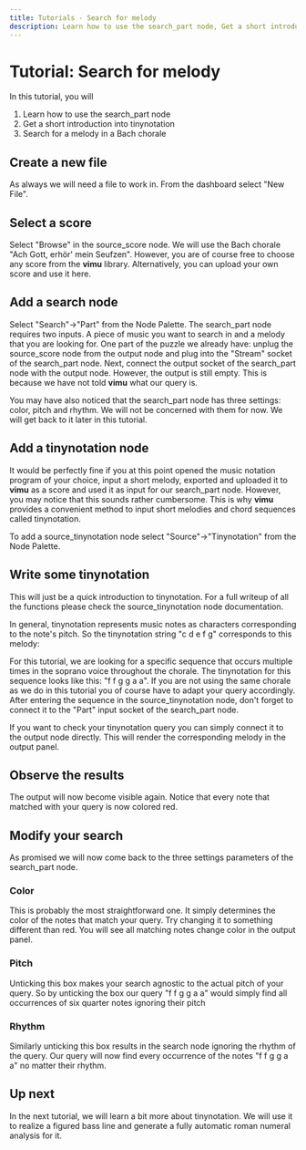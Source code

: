 ```yaml
---
title: Tutorials - Search for melody
description: Learn how to use the search_part node, Get a short introduction into tinynotation, Search for a melody in a Bach chorale
---
```


# Tutorial: Search for melody
In this tutorial, you will 
1. Learn how to use the search_part node
2. Get a short introduction into tinynotation
3. Search for a melody in a Bach chorale

## Create a new file

As always we will need a file to work in. From the <nuxt-link to="/dashboard/files/my">dashboard</nuxt-link> select "New File". 

## Select a score
Select "Browse" in the source_score node. We will use the Bach chorale "Ach Gott, erhör' mein Seufzen". However, you are of course free to choose any score from the **vimu** library. Alternatively, you can <nuxt-link to="/docs/dashboard/scores#upload-a-score">upload</nuxt-link> your own score and use it here.

## Add a search node

<framed-gif path="/gifs/add_search_node.gif"></framed-gif>

Select "Search"->"Part" from the <nuxt-link to="/docs/editor/node-panel#node-palette">Node Palette</nuxt-link>. The search_part node requires two inputs. A piece of music you want to search in and a melody that you are looking for. One part of the puzzle we already have: unplug the source_score node from the output node and plug into the "Stream" socket of the search_part node. Next, connect the output socket of the search_part node with the output node. However, the output is still empty. This is because we have not told **vimu** what our query is.

You may have also noticed that the search_part node has three settings: color, pitch and rhythm. We will not be concerned with them for now. We will get back to it later in this tutorial.

## Add a tinynotation node

It would be perfectly fine if you at this point opened the music notation program of your choice, input a short melody, exported and uploaded it to **vimu** as a score and used it as input for our search_part node. However, you may notice that this sounds rather cumbersome. This is why **vimu** provides a convenient method to input short melodies and chord sequences called tinynotation.

To add a source_tinynotation node select "Source"->"Tinynotation" from the <nuxt-link to="/docs/editor/node-panel#node-palette">Node Palette</nuxt-link>.

## Write some tinynotation

<framed-gif path="/gifs/add_tinynotation_node.gif"></framed-gif>

This will just be a quick introduction to tinynotation. For a full writeup of all the functions please check the source_tinynotation <nuxt-link to="/docs/nodes/source_tinynotation">node documentation</nuxt-link>. 

In general, tinynotation represents music notes as characters corresponding to the note's pitch. 
So the tinynotation string "c d e f g" corresponds to this melody:

<framed-gif path="/imgs/tinynotation.png"></framed-gif>

For this tutorial, we are looking for a specific sequence that occurs multiple times in the soprano voice throughout the chorale. The tinynotation for this sequence looks like this: "f f g g a a". If you are not using the same chorale as we do in this tutorial you of course have to adapt your query accordingly.
After entering the sequence in the source_tinynotation node, don't forget to connect it to the "Part" input socket of the search_part node.

If you want to check your tinynotation query you can simply connect it to the output node directly. This will render the corresponding melody in the output panel.

## Observe the results

The output will now become visible again. Notice that every note that matched with your query is now colored red. 

## Modify your search

As promised we will now come back to the three settings parameters of the search_part node. 

### Color
This is probably the most straightforward one. It simply determines the color of the notes that match your query. Try changing it to something different than red. You will see all matching notes change color in the output panel.

### Pitch
Unticking this box makes your search agnostic to the actual pitch of your query. So by unticking the box our query "f f g g a a" would simply find all occurrences of six quarter notes ignoring their pitch

### Rhythm
Similarly unticking this box results in the search node ignoring the rhythm of the query. Our query will now find every occurrence of the notes "f f g g a a" no matter their rhythm. 

## Up next

In the next tutorial, we will learn a bit more about tinynotation. We will use it to realize a figured bass line and generate a fully automatic roman numeral analysis for it.